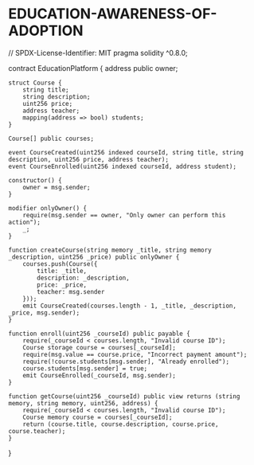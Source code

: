 # EDUCATION-AWARENESS-OF-ADOPTION


// SPDX-License-Identifier: MIT
pragma solidity ^0.8.0;

contract EducationPlatform {
    address public owner;

    struct Course {
        string title;
        string description;
        uint256 price;
        address teacher;
        mapping(address => bool) students;
    }

    Course[] public courses;

    event CourseCreated(uint256 indexed courseId, string title, string description, uint256 price, address teacher);
    event CourseEnrolled(uint256 indexed courseId, address student);

    constructor() {
        owner = msg.sender;
    }

    modifier onlyOwner() {
        require(msg.sender == owner, "Only owner can perform this action");
        _;
    }

    function createCourse(string memory _title, string memory _description, uint256 _price) public onlyOwner {
        courses.push(Course({
            title: _title,
            description: _description,
            price: _price,
            teacher: msg.sender
        }));
        emit CourseCreated(courses.length - 1, _title, _description, _price, msg.sender);
    }

    function enroll(uint256 _courseId) public payable {
        require(_courseId < courses.length, "Invalid course ID");
        Course storage course = courses[_courseId];
        require(msg.value == course.price, "Incorrect payment amount");
        require(!course.students[msg.sender], "Already enrolled");
        course.students[msg.sender] = true;
        emit CourseEnrolled(_courseId, msg.sender);
    }

    function getCourse(uint256 _courseId) public view returns (string memory, string memory, uint256, address) {
        require(_courseId < courses.length, "Invalid course ID");
        Course memory course = courses[_courseId];
        return (course.title, course.description, course.price, course.teacher);
    }
}
